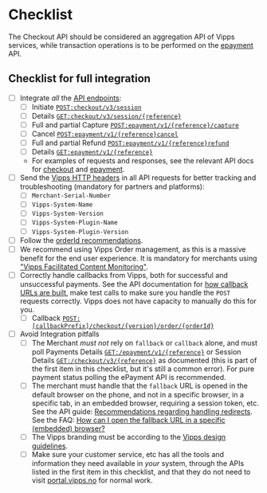 <!-- START_METADATA
---
title: "Checklist"
sidebar_position: 23
---
END_METADATA -->

# Checklist

The Checkout API should be considered an aggregation API of Vipps services, while transaction operations is to be performed on the [epayment][epayment-api-reference-url] API.

## Checklist for full integration

- [ ] Integrate _all_ the [API endpoints](vipps-checkout-api.md):
  - [ ] Initiate [`POST:checkout/v3/session`][create-checkout-session-endpoint]
  - [ ] Details [`GET:checkout/v3/session/{reference}`][retrieve-sessioninfo-endpoint]
  - [ ] Full and partial Capture [`POST:epayment/v1/{reference}/capture`][capture-payment-endpoint]
  - [ ] Cancel [`POST:epayment/v1/{reference}cancel`][cancel-payment-endpoint]
  - [ ] Full and partial Refund [`POST:epayment/v1/{reference}refund`][refund-payment-endpoint]
  - [ ] Details [`GET:epayment/v1/{reference}`][get-payment-endpoint]
  - For examples of requests and responses, see the relevant API docs for [checkout][checkout-api-reference-url] and [epayment][epayment-api-reference-url].
- [ ] Send the [Vipps HTTP headers](vipps-checkout-api.md#integration-partner-and-plugin-guidelines)
      in all API requests for better tracking and troubleshooting (mandatory for partners and platforms):
  - [ ] `Merchant-Serial-Number`
  - [ ] `Vipps-System-Name`
  - [ ] `Vipps-System-Version`
  - [ ] `Vipps-System-Plugin-Name`
  - [ ] `Vipps-System-Plugin-Version`
- [ ] Follow the [orderId recommendations](https://vippsas.github.io/vipps-developer-docs/docs/vipps-developers/common-topics/orderid).
- [ ] We recommend using Vipps Order management, as this is a massive benefit for the end user experience. It is mandatory for merchants using ["Vipps Facilitated Content Monitoring"](https://vippsas.github.io/vipps-developer-docs/docs/APIs/order-management-api/vipps-order-management-api).
- [ ] Correctly handle callbacks from Vipps, both for successful and unsuccessful payments.
      See the API documentation for
      [how callback URLs are built](vipps-checkout-api.md#callback-handling),
      make test calls to make sure you handle the `POST` requests correctly.
      Vipps does not have capacity to manually do this for you.
  - [ ] Callback [`POST:[callbackPrefix]/checkout/{version}/order/{orderId}`](vipps-checkout-api.md#example-of-callback)
- [ ] Avoid Integration pitfalls
  - [ ] The Merchant _must not_ rely on `fallback` or `callback` alone, and must poll Payments Details [`GET:/epayment/v1/{reference}`][get-payment-endpoint] or Session Details [`GET:/checkout/v3/{reference}`][retrieve-sessioninfo-endpoint]
        as documented (this is part of the first item in this checklist, but it's still a common error). For pure payment status polling the ePayment API is recommended.
  - [ ] The merchant must handle that the `fallback` URL is opened in the default browser on the phone,
        and not in a specific browser, in a specific tab, in an embedded browser, requiring a session token, etc.
        See the API guide:
        [Recommendations regarding handling redirects](https://vippsas.github.io/vipps-developer-docs/docs/vipps-developers/common-topics/redirects).
        See the FAQ: [How can I open the fallback URL in a specific (embedded) browser?](https://vippsas.github.io/vipps-developer-docs/docs/vipps-developers/faqs/common-problems-faq#how-can-i-open-the-fallback-url-in-a-specific-embedded-browser)
  - [ ] The Vipps branding must be according to the
        [Vipps design guidelines](https://github.com/vippsas/vipps-design-guidelines).
  - [ ] Make sure your customer service, etc has all the tools and information they need
        available in _your_ system, through the APIs listed in the first item in this checklist,
        and that they do not need to visit
        [portal.vipps.no](https://portal.vipps.no)
        for normal work.

[checkout-api-reference-url]: https://vippsas.github.io/vipps-developer-docs/api/checkout
[create-checkout-session-endpoint]: https://vippsas.github.io/vipps-developer-docs/api/checkout#tag/Session/paths/~1v3~1session/post
[retrieve-sessioninfo-endpoint]: https://vippsas.github.io/vipps-developer-docs/api/checkout#tag/Session/paths/~1v3~1session~1%7BsessionId%7D/get
[epayment-api-reference-url]: https://vippsas.github.io/vipps-developer-docs/api/epayment
[create-payment-endpoint]: https://vippsas.github.io/vipps-developer-docs/api/epayment#tag/CreatePayments/operation/createPayment
[get-payment-endpoint]: https://vippsas.github.io/vipps-developer-docs/api/epayment#tag/QueryPayments/operation/getPayment
[get-payment-event-log-endpoint]: https://vippsas.github.io/vipps-developer-docs/api/epayment#tag/QueryPayments/operation/getPaymentEventLog
[cancel-payment-endpoint]: https://vippsas.github.io/vipps-developer-docs/api/epayment#tag/AdjustPayments/operation/cancelPayment
[capture-payment-endpoint]: https://vippsas.github.io/vipps-developer-docs/api/epayment#tag/AdjustPayments/operation/capturePayment
[refund-payment-endpoint]: https://vippsas.github.io/vipps-developer-docs/api/epayment#tag/AdjustPayments/operation/refundPayment
[adjust-authorization-endpoint]: https://vippsas.github.io/vipps-developer-docs/api/epayment#tag/AdjustPayments/operation/adjustAuthorization
[force-approve-endpoint]: https://vippsas.github.io/vipps-developer-docs/api/epayment#tag/ForceApprove/operation/forceApprove
